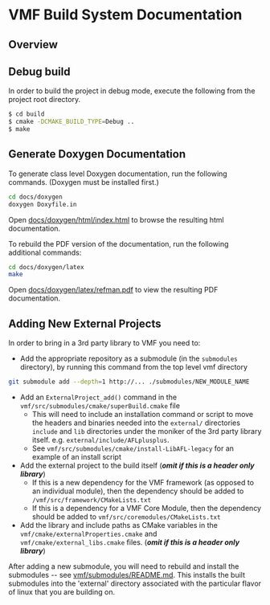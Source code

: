 # VMF Build System Documentation

## Overview

## Debug build

In order to build the project in debug mode, execute the following from the project root directory.

```bash
$ cd build
$ cmake -DCMAKE_BUILD_TYPE=Debug ..
$ make
```

## Generate Doxygen Documentation
 To generate class level Doxygen documentation, run the following commands.  (Doxygen must be installed first.)
 ```bash
 cd docs/doxygen
 doxygen Doxyfile.in
 ```
 Open [docs/doxygen/html/index.html](./doxygen/html/index.html) to browse the resulting html documentation.

 To rebuild the PDF version of the documentation, run the following additional commands:
  ```bash
 cd docs/doxygen/latex
 make
 ```

 Open [docs/doxygen/latex/refman.pdf](./docs/doxygen/latex/refman.pdf) to view the resulting PDF documentation.


## Adding New External Projects

In order to bring in a 3rd party library to VMF you need to:

- Add the appropriate repository as a submodule (in the `submodules` directory), by running this command from the top level vmf directory
```bash
git submodule add --depth=1 http://... ./submodules/NEW_MODULE_NAME
```
- Add an `ExternalProject_add()` command in the `vmf/src/submodules/cmake/superBuild.cmake` file
  - This will need to include an installation command or script to move the headers and binaries needed into
  the `external/` directories `include` and `lib` directories under the moniker
  of the 3rd party library itself. e.g. `external/include/AFLplusplus`.
  - See `vmf/src/submodules/cmake/install-LibAFL-legacy` for an example of an install script
- Add the external project to the build itself (***omit if this is a header only library***)
  - If this is a new dependency for the VMF framework (as opposed to an individual module), then the dependency should be added to  `/vmf/src/framework/CMakeLists.txt`
  - If this is a dependency for a VMF Core Module, then the dependency should be added to `vmf/src/coremodules/CMakeLists.txt`
- Add the library and include paths as CMake variables in the `vmf/cmake/externalProperties.cmake` and `vmf/cmake/external_libs.cmake` files. (***omit if this is a header only library***) 

After adding a new submodule, you will need to rebuild and install the submodules -- see [vmf/submodules/README.md](../vmf/submodules/README.md).  This installs the built submodules into the 'external' directory associated with the particular flavor of linux that you are building on.
